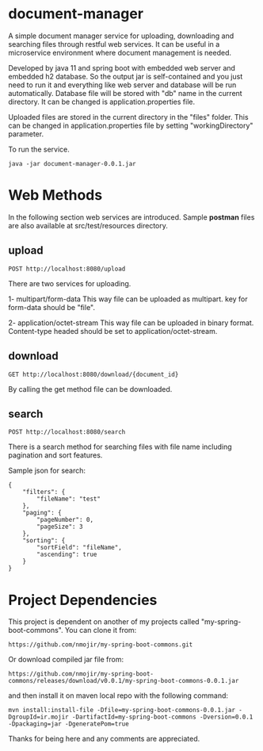 # document-manager
 
 A simple document manager service for uploading, downloading and searching files through restful web services. It can be useful in a microservice environment where document management is needed.
 
 Developed by java 11 and spring boot with embedded web server and embedded h2 database. So the output jar is self-contained and you just need to run it and everything like web server and database will be run automatically. Database file will be stored with "db" name in the current directory. It can be changed is application.properties file.
 
 Uploaded files are stored in the current directory in the "files" folder. This can be changed in application.properties file by setting "workingDirectory" parameter.
 
 To run the service.
 ```
 java -jar document-manager-0.0.1.jar
 ```


# Web Methods
In the following section web services are introduced. Sample **postman** files are also available at src/test/resources directory.

## upload
```
POST http://localhost:8080/upload
```

There are two services for uploading.

1- multipart/form-data
 This way file can be uploaded as multipart. key for form-data should be "file".

2- application/octet-stream
 This way file can be uploaded in binary format. Content-type headed should be set to application/octet-stream.

## download
```
GET http://localhost:8080/download/{document_id}
```

By calling the get method file can be downloaded.

## search
```
POST http://localhost:8080/search
```

There is a search method for searching files with file name including pagination and sort features.

Sample json for search:
```
{
	"filters": {
		"fileName": "test"
	},
	"paging": {
		"pageNumber": 0,
		"pageSize": 3
	},
	"sorting": {
		"sortField": "fileName",
		"ascending": true
	}
}
```

# Project Dependencies
This project is dependent on another of my projects called "my-spring-boot-commons". 
You can clone it from:
```
https://github.com/nmojir/my-spring-boot-commons.git
````

Or  download compiled jar file from:
```
https://github.com/nmojir/my-spring-boot-commons/releases/download/v0.0.1/my-spring-boot-commons-0.0.1.jar
```
and then install it on maven local repo with the following command:
```
mvn install:install-file -Dfile=my-spring-boot-commons-0.0.1.jar -DgroupId=ir.mojir -DartifactId=my-spring-boot-commons -Dversion=0.0.1 -Dpackaging=jar -DgeneratePom=true
```


Thanks for being here and any comments are appreciated.
